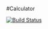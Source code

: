 #Calculator

[![Build Status](https://travis-ci.org/vas-vas777/calculator.svg?branch=master)](https://travis-ci.org/vas-vas777/calculator)
